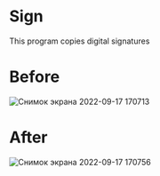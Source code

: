 # Sign
This program copies digital signatures

# Before

![Снимок экрана 2022-09-17 170713](https://user-images.githubusercontent.com/74844338/190861308-080180ea-6968-41fa-9866-8b5c896403f4.png)


# After

![Снимок экрана 2022-09-17 170756](https://user-images.githubusercontent.com/74844338/190861339-01bc1522-5d65-4797-8d96-3fda9862659b.png)
